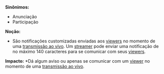**Sinônimos:** 
* Anunciação
* Participação

**Noção:** 
* São notificações customizadas enviadas aos [viewers](https://github.com/gabrielziegler3/Requisitos-2018-1/wiki/Viewer) no momento de uma [transmissão ao vivo](https://github.com/gabrielziegler3/Requisitos-2018-1/wiki/Stream). Um [streamer](https://github.com/gabrielziegler3/Requisitos-2018-1/wiki/Streamer) pode enviar uma notificação de no máximo 140 caracteres para se comunicar com seus [viewers](https://github.com/gabrielziegler3/Requisitos-2018-1/wiki/Viewer).

**Impacto:**
*Dá algum aviso ou apenas se comunicar com um [viewer](https://github.com/gabrielziegler3/Requisitos-2018-1/wiki/Viewer) no momento de uma [transmissão ao vivo](https://github.com/gabrielziegler3/Requisitos-2018-1/wiki/Stream).
